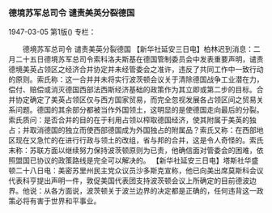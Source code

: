 ### 德境苏军总司令  谴责美英分裂德国

1947-03-05
第1版()
专栏：

　　德境苏军总司令
    谴责美英分裂德国
    【新华社延安三日电】柏林迟到消息：二月二十五日德境苏军总司令索科洛夫斯基在德国管制委员会中发表重要声明，谴责德境美英占领区之经济合并协定并未经管委会之准许，违反了共同工作中一致行动的原则。索氏称：这一合并并未将实行波茨顿会议关于清除德国战争工业潜在力，偿付、赔偿或消灭德国西部法西斯经济基础的政策作为其立即或第二步的目标。合并协定确定了美英占领区仅与西方国家贸易，而完全忽视发展各占领区间之贸易关系问题。德国的其余部分都被当作外国领土，这明显的是使德国走向最后的分裂。索氏质问：是否合并的目的在于利用占领以榨取德国经济，使其附属于美英的独占；并取消德国的独立而使西部德国成为外国独占的附属品？索氏又称：在西部地区现在又急忙的在进行行政与领土的改组，省与邦的合并，这是令人奇怪的。索氏末称：苏联方面以继续努力保持波茨顿原则为已责，他确信面对管委会的困难，依照盟国已协议的政策路线是完全可以解决的。
    【新华社延安三日电】塔斯社华盛顿二十八日电：美密苏里州民主党众议员沙多斯克宣称，他已向美出席莫斯科会议代表科亨提出声明一件，敦促美国代表团支持波茨顿会议上所确定的目前德波边界。他说：从各方面说，波茨顿关于波兰边界的决定都是正确的，任何违背这一政策必将有害于世界和平事业。
